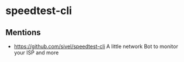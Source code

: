 # speedtest-cli
## Mentions ##
* <https://github.com/sivel/speedtest-cli>
A little network Bot to monitor your ISP and more
